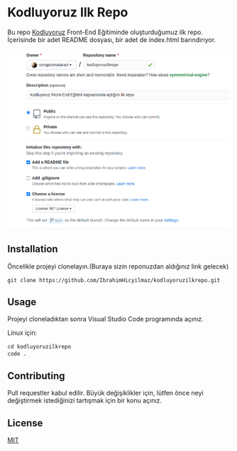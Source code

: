 # Kodluyoruz Ilk Repo

Bu repo [Kodluyoruz](https://www.kodluyoruz.org) Front-End Eğitiminde oluşturduğumuz ilk repo. İçerisinde bir adet README dosyası, bir adet de index.html barındırıyor.

![resim](https://github.com/Kodluyoruz/taskforce/raw/main/git/odev1/figures/github.png)


## Installation

Öncelikle projeyi clonelayın.(Buraya sizin reponuzdan aldığınız link gelecek)

    git clone https://github.com/IbrahimHicyilmaz/kodluyoruzilkrepo.git

## Usage

Projeyi cloneladıktan sonra Visual Studio Code programında açınız.

Linux için:

    cd kodluyoruzilkrepo
    code .

## Contributing

Pull requestler kabul edilir. Büyük değişiklikler için, lütfen önce neyi değiştirmek istediğinizi tartışmak için bir konu açınız.

## License

[MIT](https://choosealicense.com/licenses/mit/)
